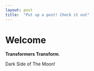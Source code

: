 ```yaml
---
layout: post
title:  "Put up a post! Check it out"
---
```


# Welcome

**Transformers Transform**.

Dark Side of The Moon!
